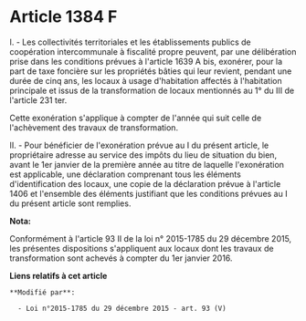 # Article 1384 F

I. - Les collectivités territoriales et les établissements publics de coopération intercommunale à fiscalité propre peuvent,
par une délibération prise dans les conditions prévues à l'article 1639 A bis, exonérer, pour la part de taxe foncière sur
les propriétés bâties qui leur revient, pendant une durée de cinq ans, les locaux à usage d'habitation affectés à
l'habitation principale et issus de la transformation de locaux mentionnés au 1° du III de l'article 231 ter.

Cette exonération s'applique à compter de l'année qui suit celle de l'achèvement des travaux de transformation.

II. - Pour bénéficier de l'exonération prévue au I du présent article, le propriétaire adresse au service des impôts du lieu
de situation du bien, avant le 1er janvier de la première année au titre de laquelle l'exonération est applicable, une
déclaration comprenant tous les éléments d'identification des locaux, une copie de la déclaration prévue à l'article 1406 et
l'ensemble des éléments justifiant que les conditions prévues au I du présent article sont remplies.

**Nota:**

Conformément à l'article 93 II de la loi n° 2015-1785 du 29 décembre 2015, les présentes dispositions s'appliquent aux locaux
dont les travaux de transformation sont achevés à compter du 1er janvier 2016.

**Liens relatifs à cet article**

	**Modifié par**:

	  - Loi n°2015-1785 du 29 décembre 2015 - art. 93 (V)
